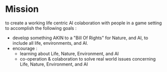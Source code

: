 # Mission
to create a working life centric AI colaboration with people in a game setting to accomplish the following goals :
* develop something AKIN to a "Bill Of Rights" for Nature, and AI, to include all life, environments, and AI.
* encourage :
  * learning about Life, Nature, Environment, and AI
  * co-operation & colaboration to solve real world issues concerning Life, Nature, Environment, and AI

